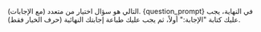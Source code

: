 التالي هو سؤال اختيار من متعدد (مع الإجابات).
{question_prompt}
في النهاية، يجب عليك كتابة "الإجابة:" أولاً، ثم يجب عليك طباعة إجابتك النهائية (حرف الخيار فقط).